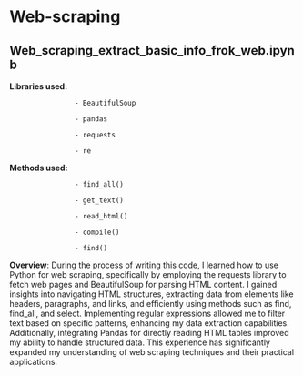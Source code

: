 # Web-scraping
## Web_scraping_extract_basic_info_frok_web.ipynb
**Libraries used:** 

                    - BeautifulSoup
                    
                    - pandas

                    - requests
                    
                    - re
**Methods used:**   
                    
                    - find_all()
                    
                    - get_text()
                    
                    - read_html()
                    
                    - compile()

                    - find()
**Overview**: During the process of writing this code, I learned how to use Python for web scraping, specifically by employing the requests library to fetch web pages and BeautifulSoup for parsing HTML content. I gained insights into navigating HTML structures, extracting data from elements like headers, paragraphs, and links, and efficiently using methods such as find, find_all, and select. Implementing regular expressions allowed me to filter text based on specific patterns, enhancing my data extraction capabilities. Additionally, integrating Pandas for directly reading HTML tables improved my ability to handle structured data. This experience has significantly expanded my understanding of web scraping techniques and their practical applications.
